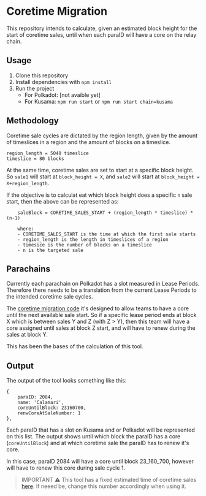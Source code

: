 # Coretime Migration

This repository intends to calculate, given an estimated block height for the start of coretime sales, until when each paraID will have a core on the relay chain.

## Usage
1. Clone this repository
2. Install dependencies with `npm install`
3. Run the project
    - For Polkadot: [not avaible yet]
    - For Kusama: `npm run start` or `npm run start chain=kusama`


## Methodology
Coretime sale cycles are dictated by the region length, given by the amount of timeslices in a region and the amount of blocks on a timeslice.

```rust=
region_length = 5040 timeslice
timeslice = 80 blocks
```

At the same time, coretime sales are set to start at a specific block height. So `sale1` will start at `block_height = X`, and `sale2` will start at `block_height = X+region_length`.

If the objective is to calculat eat which block height does a specific `n` sale start, then the above can be represented as:

```rust=
    saleBlock = CORETIME_SALES_START + (region_length * timeslice) * (n-1)
    
    where:
    - CORETIME_SALES_START is the time at which the first sale starts
    - region_length is the length in timeslices of a region
    - timesice is the number of blocks on a timeslice
    - n is the targeted sale
```

## Parachains
Currently each parachain on Polkadot has a slot measured in Lease Periods. Therefore there needs to be a translation from the current Lease Periods to the intended coretime sale cycles. 

The [coretime migration code](https://github.com/paritytech/polkadot-sdk/blob/cc1e6ac301ea88e3cb3253a84e4c6aa28f2d8f87/substrate/frame/broker/src/tick_impls.rs#L217-L221) it's designed to allow teams to have a core until the next available sale start. So if a specific lease period ends at block X which is between sales Y and Z (with Z > Y), then this team will have a core assigned until sales at block Z start, and will have to renew during the sales at block Y.

This has been the bases of the calculation of this tool.

## Output
The output of the tool looks something like this:

```rust=
{
    paraID: 2084,
    name: 'Calamari',
    coreUntilBlock: 23160700,
    renwCoreAtSaleNumber: 1
},

```

Each paraID that has a slot on Kusama and or Polkadot will be represented on this list. The output shows until which block the paraID has a core (`coreUntilBlock`) and at which coretime sale the paraID has to renew it's core. 

In this case, paraID 2084 will have a core until block 23_160_700, however will have to renew this core during sale cycle 1.

> IMPORTANT :warning: 
> This tool has a fixed estimated time of coretime sales [here](https://github.com/SBalaguer/coretime-migration/blob/6babf1f0b53efb32f7db63e331640c9cb4de7d26/index.js#L43). If neeed be, change this number accordingly when using it.

